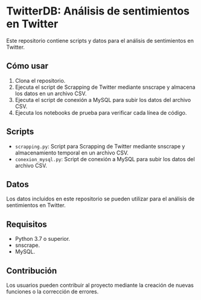 # TwitterDB: Análisis de sentimientos en Twitter

Este repositorio contiene scripts y datos para el análisis de sentimientos en Twitter.

## Cómo usar

1. Clona el repositorio.
2. Ejecuta el script de Scrapping de Twitter mediante snscrape y almacena los datos en un archivo CSV.
3. Ejecuta el script de conexión a MySQL para subir los datos del archivo CSV.
4. Ejecuta los notebooks de prueba para verificar cada línea de código.

## Scripts

- `scrapping.py`: Script para Scrapping de Twitter mediante snscrape y almacenamiento temporal en un archivo CSV.
- `conexion_mysql.py`: Script de conexión a MySQL para subir los datos del archivo CSV.

## Datos

Los datos incluidos en este repositorio se pueden utilizar para el análisis de sentimientos en Twitter.

## Requisitos

- Python 3.7 o superior.
- snscrape.
- MySQL.

## Contribución

Los usuarios pueden contribuir al proyecto mediante la creación de nuevas funciones o la corrección de errores.

